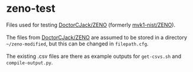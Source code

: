 # zeno-test
Files used for testing [DoctorCJack/ZENO](https://github.com/DoctorCJack/ZENO) (formerly [mvk1-nist/ZENO](https://github.com/mvk1-nist/ZENO)).<br><br>
The files from [DoctorCJack/ZENO](https://github.com/DoctorCJack/ZENO) are assumed to be stored in a directory `~/zeno-modified`, but this can be changed in `filepath.cfg`.<br><br>
The existing .csv files are there as example outputs for `get-csvs.sh` and `compile-output.py`.
